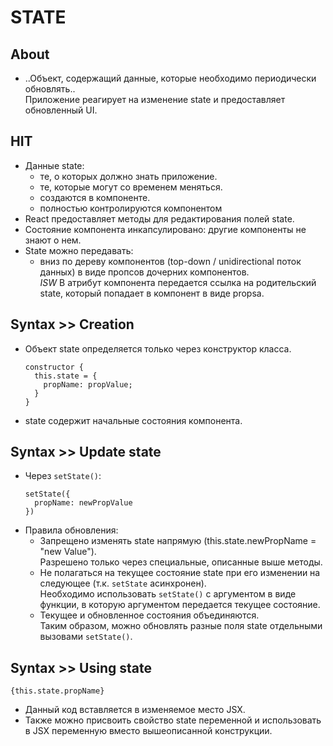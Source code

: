 # STATE

## About
- ..Объект, содержащий данные, которые необходимо периодически обновлять..  
Приложение реагирует на изменение state и предоставляет обновленный UI.

## HIT
- Данные state: 
  - те, о которых должно знать приложение.
  - те, которые могут со временем меняться.
  - создаются в компоненте.
  - полностью контролируются компонентом
- React предоставляет методы для редактирования полей state.
- Состояние компонента инкапсулировано: другие компоненты не знают о нем.
- State можно передавать:
  - вниз по дереву компонентов (top-down / unidirectional поток данных) в виде пропсов дочерних компонентов.  
  _ISW_ В атрибут компонента передается ссылка на родительский state, который попадает в компонент в виде propsa.

## Syntax >> Creation

- Объект state определяется только через конструктор класса.

  ```
  constructor {
    this.state = {
      propName: propValue;
    }
  }
  ```
- state содержит начальные состояния компонента.

## Syntax >> Update state
- Через `setState()`:
  ```
  setState({
    propName: newPropValue
  })
  ```
- Правила обновления:
  - Запрещено изменять state напрямую (this.state.newPropName = "new Value").  
  Разрешено только через специальные, описанные выше методы.
  - Не полагаться на текущее состояние state при его изменении на следующее (т.к. `setState` асинхронен).  
  Необходимо использовать `setState()` с аргументом  в виде функции, в которую аргументом передается текущее состояние.
  - Текущее и обновленное состояния объединяются.  
  Таким образом, можно обновлять разные поля state отдельными вызовами `setState()`.

## Syntax >> Using state
  ```
  {this.state.propName}
  ```
  - Данный код вставляется в изменяемое место JSX.
  - Также можно присвоить свойство state переменной и использовать в JSX переменную вместо вышеописанной конструкции.

